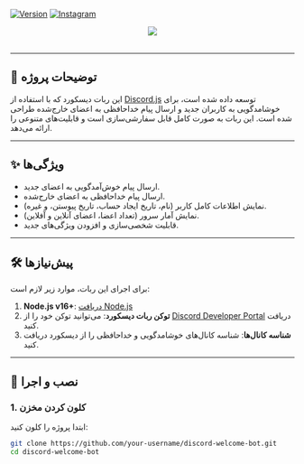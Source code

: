 [![Version][version-shield]][version-url]
[![Instagram](https://img.shields.io/badge/Instagram-%23E4405F.svg?style=for-the-badge&logo=Instagram&logoColor=white)](https://www.instagram.com/amireb._.og0047/)



[version-shield]: https://img.shields.io/badge/version-1.0.0-blue
[version-url]: https://github.com/your-username/your-repo/releases



<center><img src="https://capsule-render.vercel.app/api?type=waving&color=gradient&height=200&section=header&text=Discord-Welcome-Bot&fontSize=80&fontAlignY=35&animation=twinkling&fontColor=gradient" /></center>

<br />

---

## 📖 توضیحات پروژه
این ربات دیسکورد که با استفاده از [Discord.js](https://discord.js.org) توسعه داده شده است، برای خوشامدگویی به کاربران جدید و ارسال پیام خداحافظی به اعضای خارج‌شده طراحی شده است. این ربات به صورت کامل قابل سفارشی‌سازی است و قابلیت‌های متنوعی را ارائه می‌دهد.

---

## ✨ ویژگی‌ها
- ارسال پیام خوش‌آمدگویی به اعضای جدید.
- ارسال پیام خداحافظی به اعضای خارج‌شده.
- نمایش اطلاعات کامل کاربر (نام، تاریخ ایجاد حساب، تاریخ پیوستن، و غیره).
- نمایش آمار سرور (تعداد اعضا، اعضای آنلاین و آفلاین).
- قابلیت شخصی‌سازی و افزودن ویژگی‌های جدید.

---

## 🛠️ پیش‌نیازها
برای اجرای این ربات، موارد زیر لازم است:
1. **Node.js v16+**: [دریافت Node.js](https://nodejs.org/)
2. **توکن ربات دیسکورد**: می‌توانید توکن خود را از [Discord Developer Portal](https://discord.com/developers/applications) دریافت کنید.
3. **شناسه کانال‌ها**: شناسه کانال‌های خوشامدگویی و خداحافظی را از دیسکورد دریافت کنید.

---

## 🚀 نصب و اجرا

### 1. کلون کردن مخزن
ابتدا پروژه را کلون کنید:
```bash
git clone https://github.com/your-username/discord-welcome-bot.git
cd discord-welcome-bot
